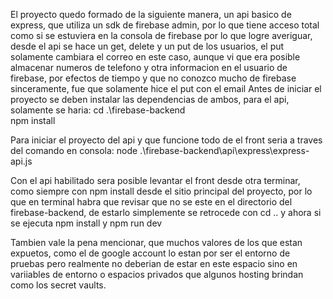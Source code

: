 El proyecto quedo formado de la siguiente manera, un api basico de express, que utiliza un sdk de firebase admin, por lo que tiene acceso total 
como si se estuviera en la consola de firebase por lo que logre averiguar, desde el api se hace un get, delete y un put de los usuarios, el put solamente cambiara el correo en este caso, 
aunque vi que era posible almacenar numeros de telefono y otra informacion en el usuario de firebase, por efectos de tiempo y que no conozco mucho de firebase sinceramente, fue que 
solamente hice el put con el email
Antes de iniciar el proyecto se deben instalar las dependencias de ambos, para el api, solamente se haria: 
cd .\firebase-backend\
npm install

Para iniciar el proyecto del api y que funcione todo de el front seria a traves del comando en consola: node .\firebase-backend\api\express\express-api.js

Con el api habilitado sera posible levantar el front desde otra terminar, como siempre con npm install desde el sitio principal del proyecto, por lo que en terminal
habra que revisar que no se este en el directorio del firebase-backend, de estarlo simplemente se retrocede con cd .. y ahora si se ejecuta npm install y npm run dev

Tambien vale la pena mencionar, que muchos valores de los que estan expuetos, como el de google account lo estan por ser el entorno de pruebas pero realmente no deberian de estar en este espacio
sino en variiables de entorno o espacios privados que algunos hosting brindan como los secret vaults.
